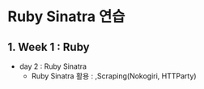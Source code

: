 # Ruby Sinatra 연습

## 1. Week 1 : Ruby
- day 2 : Ruby Sinatra
    * Ruby Sinatra 활용  : ,Scraping(Nokogiri, HTTParty)